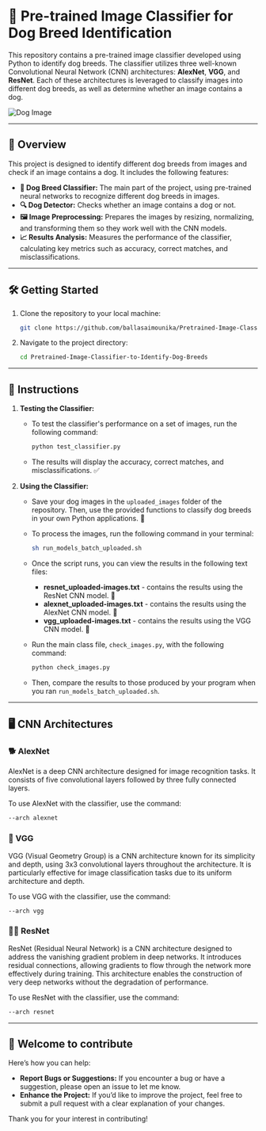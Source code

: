 # 🐾 Pre-trained Image Classifier for Dog Breed Identification   

This repository contains a pre-trained image classifier developed using Python to identify dog breeds. The classifier utilizes three well-known Convolutional Neural Network (CNN) architectures: **AlexNet**, **VGG**, and **ResNet**. Each of these architectures is leveraged to classify images into different dog breeds, as well as determine whether an image contains a dog.

![Dog Image](https://www.pixelstalk.net/wp-content/uploads/images3/Cute_dog_wallpaper_HD.jpg)

---

## 📖 Overview

This project is designed to identify different dog breeds from images and check if an image contains a dog. It includes the following features:

- **🐶 Dog Breed Classifier:** The main part of the project, using pre-trained neural networks to recognize different dog breeds in images. 
- **🔍 Dog Detector:** Checks whether an image contains a dog or not. 
- **🖼️ Image Preprocessing:** Prepares the images by resizing, normalizing, and transforming them so they work well with the CNN models. 
- **📈 Results Analysis:** Measures the performance of the classifier, calculating key metrics such as accuracy, correct matches, and misclassifications.

---

## 🛠️ Getting Started

1. Clone the repository to your local machine:
   ```bash
   git clone https://github.com/ballasaimounika/Pretrained-Image-Classifier-to-Identify-Dog-Breeds.git
   ```
   
2. Navigate to the project directory:
   ```bash
   cd Pretrained-Image-Classifier-to-Identify-Dog-Breeds
   ```

---

## 📝 Instructions

1. **Testing the Classifier:**
   
   - To test the classifier's performance on a set of images, run the following command:
     ```bash
     python test_classifier.py
     ```
     
   - The results will display the accuracy, correct matches, and misclassifications. ✅

2. **Using the Classifier:**
   
   - Save your dog images in the `uploaded_images` folder of the repository. Then, use the provided functions to classify dog breeds in your own Python applications. 📂
     
   - To process the images, run the following command in your terminal:
     ```bash
     sh run_models_batch_uploaded.sh
     ```
     
   - Once the script runs, you can view the results in the following text files:
     
     - **resnet_uploaded-images.txt** - contains the results using the ResNet CNN model. 📄
     - **alexnet_uploaded-images.txt** - contains the results using the AlexNet CNN model. 📄
     - **vgg_uploaded-images.txt** - contains the results using the VGG CNN model. 📄
       
   - Run the main class file, `check_images.py`, with the following command:
     ```bash
     python check_images.py
     ```
     
   - Then, compare the results to those produced by your program when you ran `run_models_batch_uploaded.sh`.

---

## 🖥️ CNN Architectures

### 🐕 AlexNet

AlexNet is a deep CNN architecture designed for image recognition tasks. It consists of five convolutional layers followed by three fully connected layers. 

To use AlexNet with the classifier, use the command:
```bash
--arch alexnet
```

### 🐩 VGG

VGG (Visual Geometry Group) is a CNN architecture known for its simplicity and depth, using 3x3 convolutional layers throughout the architecture. It is particularly effective for image classification tasks due to its uniform architecture and depth.

To use VGG with the classifier, use the command:
```bash
--arch vgg
```

### 🐕‍🦺 ResNet

ResNet (Residual Neural Network) is a CNN architecture designed to address the vanishing gradient problem in deep networks. It introduces residual connections, allowing gradients to flow through the network more effectively during training. This architecture enables the construction of very deep networks without the degradation of performance.

To use ResNet with the classifier, use the command:
```bash
--arch resnet
```

---

## 🤝 Welcome to contribute

Here’s how you can help:

- **Report Bugs or Suggestions:** If you encounter a bug or have a suggestion, please open an issue to let me know.
- **Enhance the Project:** If you’d like to improve the project, feel free to submit a pull request with a clear explanation of your changes.

Thank you for your interest in contributing!
